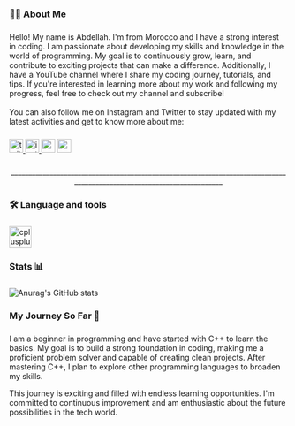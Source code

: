 <h3 align="left">👩‍💻  About Me</h3>

###

<p align="left">Hello! My name is Abdellah. I'm from Morocco and I have a strong interest in coding. I am passionate about developing my skills and knowledge in the world of programming. My goal is to continuously grow, learn, and contribute to exciting projects that can make a difference. Additionally, I have a YouTube channel where I share my coding journey, tutorials, and tips. If you're interested in learning more about my work and following my progress, feel free to check out my channel and subscribe!<br><br>You can also follow me on Instagram and Twitter to stay updated with my latest activities and get to know more about me:</p>

###

<div align="left">
  <a href="https://x.com/abdou_dmt" target="_blank">
    <img src="https://img.shields.io/static/v1?message=Twitter&logo=twitter&label=&color=1DA1F2&logoColor=white&labelColor=&style=for-the-badge" height="25" alt="twitter logo"  />
  </a>
  <a href="https://www.instagram.com/abdellah_437/" target="_blank">
    <img src="https://img.shields.io/static/v1?message=Instagram&logo=instagram&label=&color=E4405F&logoColor=white&labelColor=&style=for-the-badge" height="25" alt="instagram logo"  />
  </a>
  <img src="https://img.shields.io/static/v1?message=Gmail&logo=gmail&label=&color=D14836&logoColor=white&labelColor=&style=for-the-badge" height="25" alt="gmail logo"  />
  <a href="https://www.youtube.com/@codeAbdellah2004" target="_blank">
    <img src="https://img.shields.io/static/v1?message=Youtube&logo=youtube&label=&color=FF0000&logoColor=white&labelColor=&style=for-the-badge" height="25" alt="youtube logo"  />
  </a>
</div>

###

<p align="center">________________________________________________________________________________________________________________________</p>

###

<h3 align="left">🛠 Language and tools</h3>

###

<div align="left">
  <img src="https://cdn.jsdelivr.net/gh/devicons/devicon/icons/cplusplus/cplusplus-original.svg" height="40" alt="cplusplus logo"  />
</div>

###

<h3 align="left"> Stats 📊 </h3>

###

![Anurag's GitHub stats](https://github-readme-stats.vercel.app/api?username=abdlahe5600d&show_icons=true&theme=radical)

###

<h3 align="left">My Journey So Far 🌟</h3>

###
<p align="left">I am a beginner in programming and have started with C++ to learn the basics. My goal is to build a strong foundation in coding, making me a proficient problem solver and capable of creating clean projects. After mastering C++, I plan to explore other programming languages to broaden my skills.

This journey is exciting and filled with endless learning opportunities. I'm committed to continuous improvement and am enthusiastic about the future possibilities in the tech world.</p>

